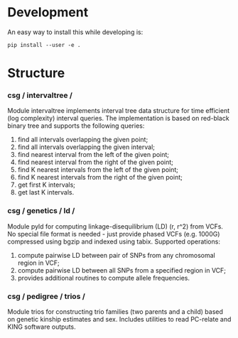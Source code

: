 # Development

An easy way to install this while developing is: 

```
pip install --user -e .
```

# Structure

### csg / intervaltree /
Module intervaltree implements interval tree data structure for time efficient (log complexity) interval queries. The implementation is based on red-black binary tree and supports the following queries: 
1. find all intervals overlapping the given point; 
2. find all intervals overlapping the given interval; 
3. find nearest interval from the left of the given point; 
4. find nearest interval from the right of the given point; 
5. find K nearest intervals from the left of the given point; 
6. find K nearest intervals from the right of the given point; 
7. get first K intervals; 
8. get last K intervals.

### csg / genetics / ld /
Module pyld for computing linkage-disequilibrium (LD) (r, r^2) from VCFs. No special file format is needed - just provide phased VCFs (e.g. 1000G) compressed using bgzip and indexed using tabix. Supported operations: 
1. compute pairwise LD between pair of SNPs from any chromosomal region in VCF;
2. compute pairwise LD between all SNPs from a specified region in VCF;
3. provides additional routines to compute allele frequencies.

### csg / pedigree / trios / 
Module trios for constructing trio families (two parents and a child) based on genetic kinship estimates and sex. Includes utilities to read PC-relate and KING software outputs. 

